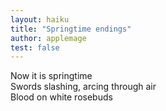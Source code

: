 ```yaml
---
layout: haiku
title: "Springtime endings"
author: applemage
test: false
---
```


Now it is springtime<br>
Swords slashing, arcing through air<br>
Blood on white rosebuds
